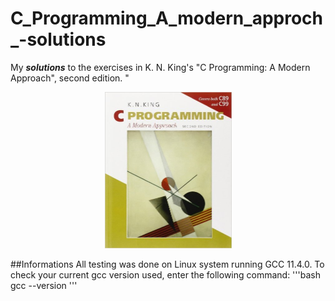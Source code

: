 # C_Programming_A_modern_approch_-solutions
My ***solutions*** to the exercises in K. N. King's "C Programming: A
Modern Approach", second edition. "

<p align="center">
<img src="cover.jpg" width="203" height="250"/>
</p>

##Informations
All testing was done on Linux system running GCC 11.4.0. 
To check your current gcc version used, enter the following command:
'''bash
gcc --version
'''
